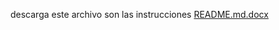 descarga este archivo son las instrucciones
[README.md.docx](https://github.com/user-attachments/files/19821999/README.md.docx)
